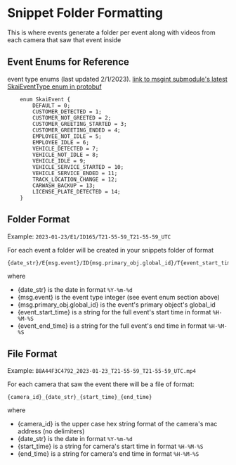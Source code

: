 # Snippet Folder Formatting

This is where events generate a folder per event along with videos from each camera that saw that event inside


## Event Enums for Reference

event type enums (last updated 2/1/2023). [link to msgint submodule's latest SkaiEventType enum in protobuf](../msg_interface/package/skaiproto/SkaiEventProtoMsg.proto)

        enum SkaiEvent {
            DEFAULT = 0;
            CUSTOMER_DETECTED = 1;
            CUSTOMER_NOT_GREETED = 2;
            CUSTOMER_GREETING_STARTED = 3;
            CUSTOMER_GREETING_ENDED = 4;
            EMPLOYEE_NOT_IDLE = 5;
            EMPLOYEE_IDLE = 6;
            VEHICLE_DETECTED = 7;
            VEHICLE_NOT_IDLE = 8;
            VEHICLE_IDLE = 9;
            VEHICLE_SERVICE_STARTED = 10;
            VEHICLE_SERVICE_ENDED = 11;
            TRACK_LOCATION_CHANGE = 12;
            CARWASH_BACKUP = 13;
            LICENSE_PLATE_DETECTED = 14;
        }

## Folder Format

Example: `2023-01-23/E1/ID165/T21-55-59_T21-55-59_UTC`

For each event a folder will be created in your snippets folder of format
    
    {date_str}/E{msg.event}/ID{msg.primary_obj.global_id}/T{event_start_time}_T{event_end_time}_UTC

where 
- {date_str} is the date in format `%Y-%m-%d`
- {msg.event} is the event type integer (see event enum section above)
- {msg.primary_obj.global_id} is the event's primary object's global_id
- {event_start_time} is a string for the full event's start time in format `%H-%M-%S`
- {event_end_time} is a string for the full event's end time in format `%H-%M-%S`

## File Format

Example: `B8A44F3C4792_2023-01-23_T21-55-59_T21-55-59_UTC.mp4`

For each camera that saw the event there will be a file of format: 

    {camera_id}_{date_str}_{start_time}_{end_time}

where
- {camera_id} is the upper case hex string format of the camera's mac address (no delimiters)
- {date_str} is the date in format `%Y-%m-%d`
- {start_time} is a string for camera's start time in format `%H-%M-%S`
- {end_time} is a string for camera's end time in format `%H-%M-%S`

